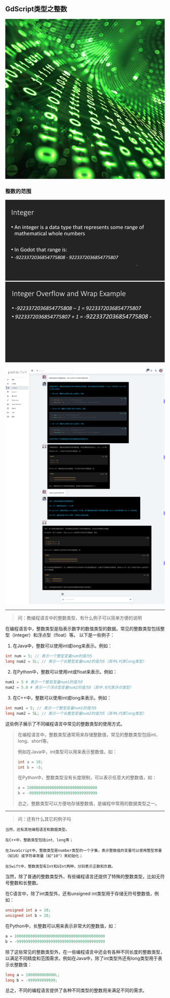 ## GdScript类型之整数


![img.png](image/img014.png)

### 整数的范围

![img.png](image/img018.png)
![img.png](image/img019.png)

![img.png](image/img017.png)




-----------
> 问：教编程语言中的整数类型，有什么例子可以简单方便的说明


在编程语言中，整数类型是指表示数字的数值类型的数据。常见的整数类型包括整型（integer）和浮点型（float）等。
以下是一些例子：
1. 在Java中，整数可以使用int或long来表示。例如：
```java
int num = 5; // 表示一个整型变量num的值为5
long num2 = 5L; // 表示一个长整型变量num2的值为5（其中L代表long类型）
```
2. 在Python中，整数可以使用int或float来表示。例如：
```python
num1 = 5 # 表示一个整型变量num1的值为5
num2 = 5.0 # 表示一个浮点型变量num2的值为5（其中.0代表浮点类型）
```
3. 在C++中，整数可以使用int或long来表示。例如：
```cpp
int num1 = 5; // 表示一个整型变量num1的值为5
long num2 = 5L; // 表示一个长整型变量num2的值为5（其中L代表long类型）
```
这些例子展示了不同编程语言中常见的整数类型的使用方式。



> 在编程语言中，整数类型通常用来存储整数值，常见的整数类型包括int、long、short等。
> 
> 例如在Java中，int类型可以用来表示整数值，如：
> 
> ```java
> int a = 10;
> int b = -5;
> ```
> 
> 在Python中，整数类型没有长度限制，可以表示任意大的整数值，如：
> 
> ```python
> a = 1000000000000000000000000000000
> b = -999999999999999999999999999999
> ```
> 
> 总之，整数类型可以方便地存储整数值，是编程中常用的数据类型之一。


-----------
> 问：还有什么其它的例子吗


```text
当然，还有其他编程语言和数据类型。

在C++中，整数类型包括int、long等；

在JavaScript中，整数类型是number类型的一个子集，表示整数值的变量可以使用整型常量（如10）或字符串常量（如"10"）来初始化；

在Swift中，整数类型有Int和UInt两种，分别表示正数和负数。
```


当然，除了普通的整数类型外，有些编程语言还提供了特殊的整数类型，比如无符号整数和长整数。

在C语言中，除了int类型外，还有unsigned int类型用于存储无符号整数值，例如：

```c
unsigned int a = 10;
unsigned int b = 20;
```

在Python中，长整数可以用来表示非常大的整数值，如：

```python
a = 1000000000000000000000000000000000000000
b = -999999999999999999999999999999999999999
```

除了这些常见的整数类型外，在一些编程语言中还会有各种不同长度的整数类型，以满足不同精度和范围需求。例如在Java中，除了int类型外还有long类型用于表示长整数值：

```java
long a = 1000000000000L;
long b = -999999999999;
```

总之，不同的编程语言提供了各种不同类型的整数用来满足不同的需求。